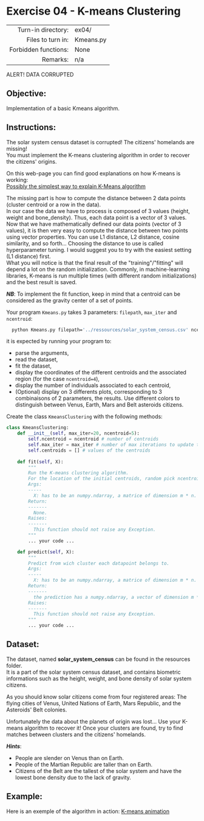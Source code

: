 # Exercise 04 - K-means Clustering

|                         |                    |
| -----------------------:| ------------------ |
|   Turn-in directory:    |  ex04/             |
|   Files to turn in:     |  Kmeans.py         |
|   Forbidden functions:  |  None              |
|   Remarks:              |  n/a               |

ALERT! DATA CORRUPTED

## Objective:
Implementation of a basic Kmeans algorithm.

## Instructions:
The solar system census dataset is corrupted! The citizens' homelands are missing!  
You must implement the K-means clustering algorithm in order to recover the citizens' origins.

On this web-page you can find good explanations on how K-means is working:  
[Possibly the simplest way to explain K-Means algorithm](https://bigdata-madesimple.com/possibly-the-simplest-way-to-explain-k-means-algorithm/)  

The missing part is how to compute the distance between 2 data points (cluster centroid or a row in the data).  
In our case the data we have to process is composed of 3 values (height, weight and bone_density).
Thus, each data point is a vector of 3 values.  
Now that we have mathematically defined our data points (vector of 3 values), it is then very easy to compute the distance between two points using vector properties.
You can use L1 distance, L2 distance, cosine similarity, and so forth... Choosing the distance to use is called hyperparameter tuning. I would suggest you to try with the easiest setting (L1 distance) first.  
What you will notice is that the final result of the "training"/"fitting" will depend a lot on the random initialization. Commonly, in machine-learning libraries, K-means is run multiple times (with different random initializations) and the best result is saved.  


***NB***: To implement the fit function, keep in mind that a centroid can be considered as the gravity center of a set of points.  


Your program `Kmeans.py` takes 3 parameters: `filepath`, `max_iter` and `ncentroid`:

```bash
  python Kmeans.py filepath='../ressources/solar_system_census.csv' ncentroid=4 max_iter=30
```

it is expected by running your program to:
* parse the arguments,
* read the dataset,
* fit the dataset,
* display the coordinates of the different centroids and the associated region (for the case `ncentroid=4`),
* display the number of individuals associated to each centroid,
* (Optional) display on 3 differents plots, corresponding to 3 combinaisons of 2 parameters, the results. Use different colors to distinguish  between Venus, Earth, Mars and Belt asteroids citizens.


Create the class `KmeansClustering` with the following methods:  

```python
class KmeansClustering:
    def __init__(self, max_iter=20, ncentroid=5):
        self.ncentroid = ncentroid # number of centroids
        self.max_iter = max_iter # number of max iterations to update the centroids
        self.centroids = [] # values of the centroids
        
    def fit(self, X):
        """
        Run the K-means clustering algorithm.
        For the location of the initial centroids, random pick ncentroids from the dataset.
        Args:
        -----
          X: has to be an numpy.ndarray, a matrice of dimension m * n.
        Return:
        -------
          None.
        Raises:
        -------
          This function should not raise any Exception.
        """
        ... your code ...

    def predict(self, X):
        """
        Predict from wich cluster each datapoint belongs to.
        Args:
        -----
          X: has to be an numpy.ndarray, a matrice of dimension m * n.
        Return:
        -------
          the prediction has a numpy.ndarray, a vector of dimension m * 1.
        Raises:
        -------
          This function should not raise any Exception.
        """
        ... your code ...
```
## Dataset:

The dataset, named **solar_system_census** can be found in the resources folder.  
It is a part of the solar system census dataset, and contains biometric informations such as the height, weight, and bone density of solar system citizens.

As you should know solar citizens come from four registered areas: The flying cities of Venus, United Nations of Earth, Mars Republic, and the Asteroids' Belt colonies.

Unfortunately the data about the planets of origin was lost...
Use your K-means algorithm to recover it!
Once your clusters are found, try to find matches between clusters and the citizens' homelands.

***Hints***:
* People are slender on Venus than on Earth.
* People of the Martian Republic are taller than on Earth.
* Citizens of the Belt are the tallest of the solar system and have the lowest bone density due to the lack of gravity.

## Example:
Here is an exemple of the algorithm in action:
[K-means animation](https://i.ibb.co/bKFVVx2/ezgif-com-gif-maker.gif)
